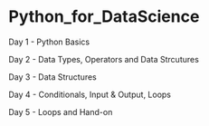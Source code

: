 # Python_for_DataScience

Day 1 - Python Basics

Day 2 - Data Types, Operators and Data Strcutures

Day 3 - Data Structures

Day 4 - Conditionals, Input & Output, Loops

Day 5 - Loops and Hand-on
